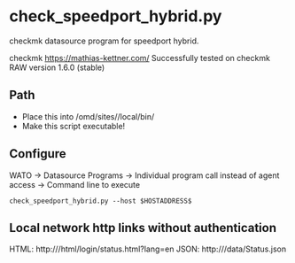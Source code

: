 # check_speedport_hybrid.py
checkmk datasource program for speedport hybrid.

checkmk
https://mathias-kettner.com/
Successfully tested on checkmk RAW version 1.6.0 (stable)

Path
----
- Place this into /omd/sites/<SITE>/local/bin/
- Make this script executable!

Configure
---------
WATO -> Datasource Programs -> Individual program call instead of agent access -> Command line to execute

```
check_speedport_hybrid.py --host $HOSTADDRESS$
```

Local network http links without authentication
-----------------------------------------------
HTML: http://<speedport-address>/html/login/status.html?lang=en
JSON: http://<speedport-address>/data/Status.json
